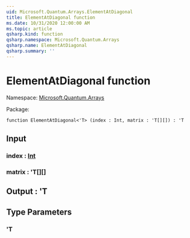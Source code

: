 ```yaml
---
uid: Microsoft.Quantum.Arrays.ElementAtDiagonal
title: ElementAtDiagonal function
ms.date: 10/31/2020 12:00:00 AM
ms.topic: article
qsharp.kind: function
qsharp.namespace: Microsoft.Quantum.Arrays
qsharp.name: ElementAtDiagonal
qsharp.summary: ''
---
```


# ElementAtDiagonal function

Namespace: [Microsoft.Quantum.Arrays](xref:Microsoft.Quantum.Arrays)

Package: [](https://nuget.org/packages/)




```qsharp
function ElementAtDiagonal<'T> (index : Int, matrix : 'T[][]) : 'T
```


## Input

### index : [Int](xref:microsoft.quantum.lang-ref.int)




### matrix : 'T[][]





## Output : 'T



## Type Parameters

### 'T

